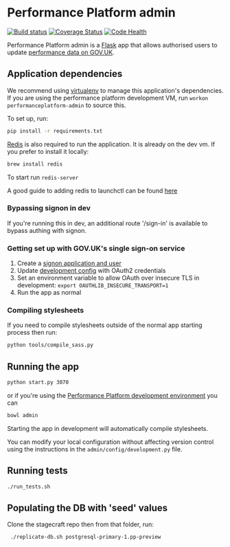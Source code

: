 # Performance Platform admin

[![Build status](https://travis-ci.org/alphagov/performanceplatform-admin.svg?branch=master)](https://travis-ci.org/alphagov/performanceplatform-admin)
[![Coverage Status](https://coveralls.io/repos/alphagov/performanceplatform-admin/badge.png)](https://coveralls.io/r/alphagov/performanceplatform-admin)
[![Code Health](https://landscape.io/github/alphagov/performanceplatform-admin/master/landscape.png)](https://landscape.io/github/alphagov/performanceplatform-admin/master)

Performance Platform admin is a [Flask][] app that allows authorised
users to update [performance data on GOV.UK][pp].

[Flask]: http://flask.pocoo.org/
[pp]: https://www.gov.uk/performance

## Application dependencies

We recommend using [virtualenv][] to manage this application's dependencies. If you are using the performance platform development VM, run `workon performanceplatform-admin` to source this.

To set up, run:

```bash
pip install -r requirements.txt
```

[virtualenv]: http://virtualenv.readthedocs.org/

[Redis][] is also required to run the application. It is already on the dev vm. If you prefer to install it locally:

```bash
brew install redis
```

To start run `redis-server`

A good guide to adding redis to launchctl can be found [here][]

[Redis]: http://redis.io/
[here]: http://mac-dev-env.patrickbougie.com/redis/

### Bypassing signon in dev

If you're running this in dev, an additional route '/sign-in' is available to bypass authing with signon.


### Getting set up with GOV.UK's single sign-on service

1. Create a [signon application and user](https://github.com/alphagov/signonotron2#usage)
2. Update [development config](https://github.com/alphagov/performanceplatform-admin/blob/master/admin/config/development.py) with OAuth2 credentials
3. Set an environment variable to allow OAuth over insecure TLS in development: `export OAUTHLIB_INSECURE_TRANSPORT=1`
4. Run the app as normal

### Compiling stylesheets

If you need to compile stylesheets outside of the normal app starting process then run:

```bash
python tools/compile_sass.py
```

## Running the app

```bash
python start.py 3070
```

or if you're using the [Performance Platform development environment](https://github.com/alphagov/pp-puppet) you can

```bash
bowl admin
```

Starting the app in development will automatically compile stylesheets.

You can modify your local configuration without affecting version control using
the instructions in the `admin/config/development.py` file.

## Running tests

```bash
./run_tests.sh
```

## Populating the DB with 'seed' values
Clone the stagecraft repo then from that folder, run:

```
 ./replicate-db.sh postgresql-primary-1.pp-preview
```
